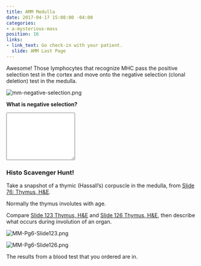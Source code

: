 ```yaml
---
title: AMM Medulla
date: 2017-04-17 15:08:00 -04:00
categories:
- a-mysterious-mass
position: 16
links:
- link_text: Go check-in with your patient.
  slide: AMM Last Page
---
```


Awesome! Those lymphocytes that recognize MHC pass the positive selection test in the cortex and move onto the negative selection (clonal deletion) test in the medulla.

![mm-negative-selection.png](/uploads/mm-negative-selection.png)

**What is negative selection?**

<textarea class="form-control" rows="8"></textarea>

### Histo Scavenger Hunt!

Take a snapshot of a thymic (Hassall’s) corpuscle in the medulla, from [Slide 76: Thymus, H&E](http://medsci.indiana.edu/junqueira/virtual/msci_76_5.html).

Normally the thymus involutes with age.

Compare [Slide 123 Thymus, H&E](http://medsci.indiana.edu/histo/virtual/msci_123.html) and [Slide 126 Thymus, H&E](http://medsci.indiana.edu/histo/virtual/msci_126.html), then describe what occurs during involution of an organ.

![MM-Pg6-Slide123.png](/uploads/MM-Pg6-Slide123.png)

![MM-Pg6-Slide126.png](/uploads/MM-Pg6-Slide126.png)

The results from a blood test that you ordered are in.
